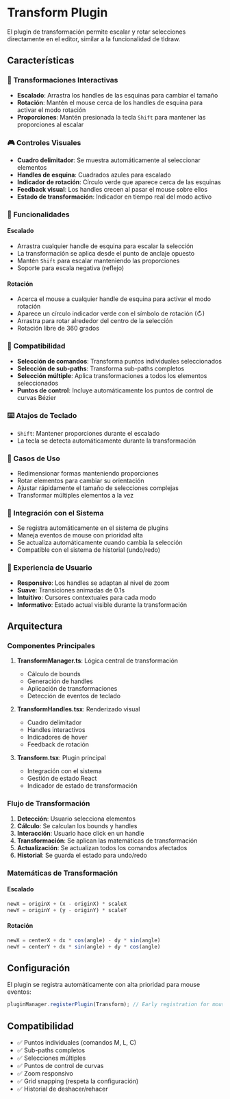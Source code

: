 # Transform Plugin

El plugin de transformación permite escalar y rotar selecciones directamente en el editor, similar a la funcionalidad de tldraw.

## Características

### 🎯 Transformaciones Interactivas
- **Escalado**: Arrastra los handles de las esquinas para cambiar el tamaño
- **Rotación**: Mantén el mouse cerca de los handles de esquina para activar el modo rotación
- **Proporciones**: Mantén presionada la tecla `Shift` para mantener las proporciones al escalar

### 🎮 Controles Visuales
- **Cuadro delimitador**: Se muestra automáticamente al seleccionar elementos
- **Handles de esquina**: Cuadrados azules para escalado
- **Indicador de rotación**: Círculo verde que aparece cerca de las esquinas
- **Feedback visual**: Los handles crecen al pasar el mouse sobre ellos
- **Estado de transformación**: Indicador en tiempo real del modo activo

### 🔧 Funcionalidades

#### Escalado
- Arrastra cualquier handle de esquina para escalar la selección
- La transformación se aplica desde el punto de anclaje opuesto
- Mantén `Shift` para escalar manteniendo las proporciones
- Soporte para escala negativa (reflejo)

#### Rotación
- Acerca el mouse a cualquier handle de esquina para activar el modo rotación
- Aparece un círculo indicador verde con el símbolo de rotación (↻)
- Arrastra para rotar alrededor del centro de la selección
- Rotación libre de 360 grados

### 🎨 Compatibilidad
- **Selección de comandos**: Transforma puntos individuales seleccionados
- **Selección de sub-paths**: Transforma sub-paths completos
- **Selección múltiple**: Aplica transformaciones a todos los elementos seleccionados
- **Puntos de control**: Incluye automáticamente los puntos de control de curvas Bézier

### ⌨️ Atajos de Teclado
- `Shift`: Mantener proporciones durante el escalado
- La tecla se detecta automáticamente durante la transformación

### 🎯 Casos de Uso
- Redimensionar formas manteniendo proporciones
- Rotar elementos para cambiar su orientación
- Ajustar rápidamente el tamaño de selecciones complejas
- Transformar múltiples elementos a la vez

### 🔄 Integración con el Sistema
- Se registra automáticamente en el sistema de plugins
- Maneja eventos de mouse con prioridad alta
- Se actualiza automáticamente cuando cambia la selección
- Compatible con el sistema de historial (undo/redo)

### 🎨 Experiencia de Usuario
- **Responsivo**: Los handles se adaptan al nivel de zoom
- **Suave**: Transiciones animadas de 0.1s
- **Intuitivo**: Cursores contextuales para cada modo
- **Informativo**: Estado actual visible durante la transformación

## Arquitectura

### Componentes Principales

1. **TransformManager.ts**: Lógica central de transformación
   - Cálculo de bounds
   - Generación de handles
   - Aplicación de transformaciones
   - Detección de eventos de teclado

2. **TransformHandles.tsx**: Renderizado visual
   - Cuadro delimitador
   - Handles interactivos
   - Indicadores de hover
   - Feedback de rotación

3. **Transform.tsx**: Plugin principal
   - Integración con el sistema
   - Gestión de estado React
   - Indicador de estado de transformación

### Flujo de Transformación

1. **Detección**: Usuario selecciona elementos
2. **Cálculo**: Se calculan los bounds y handles
3. **Interacción**: Usuario hace click en un handle
4. **Transformación**: Se aplican las matemáticas de transformación
5. **Actualización**: Se actualizan todos los comandos afectados
6. **Historial**: Se guarda el estado para undo/redo

### Matemáticas de Transformación

#### Escalado
```typescript
newX = originX + (x - originX) * scaleX
newY = originY + (y - originY) * scaleY
```

#### Rotación
```typescript
newX = centerX + dx * cos(angle) - dy * sin(angle)
newY = centerY + dx * sin(angle) + dy * cos(angle)
```

## Configuración

El plugin se registra automáticamente con alta prioridad para mouse eventos:

```typescript
pluginManager.registerPlugin(Transform); // Early registration for mouse priority
```

## Compatibilidad

- ✅ Puntos individuales (comandos M, L, C)
- ✅ Sub-paths completos
- ✅ Selecciones múltiples
- ✅ Puntos de control de curvas
- ✅ Zoom responsivo
- ✅ Grid snapping (respeta la configuración)
- ✅ Historial de deshacer/rehacer
